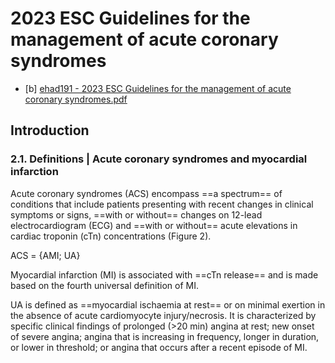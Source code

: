 # 2023 ESC Guidelines for the management of acute coronary syndromes
- [b] [ehad191 - 2023 ESC Guidelines for the management of acute coronary syndromes.pdf](<file:///G:\My Drive\Dau nguc\NMCT\ehad191 - 2023 ESC Guidelines for the management of acute coronary syndromes.pdf>)
## Introduction
### 2.1. Definitions | Acute coronary syndromes and myocardial infarction

Acute coronary syndromes (ACS) encompass ==a spectrum== of conditions that include patients presenting with recent changes in clinical symptoms or signs, ==with or without== changes on 12-lead electrocardiogram (ECG) and ==with or without== acute elevations in cardiac troponin (cTn) concentrations (Figure 2). 

ACS = {AMI; UA}

Myocardial infarction (MI) is associated with ==cTn release== and is made based on the fourth universal definition of MI.

UA is defined as ==myocardial ischaemia at rest== or on minimal exertion in the absence of acute cardiomyocyte injury/necrosis. It is characterized by specific clinical findings of prolonged (>20 min) angina at rest; new onset of severe angina; angina that is increasing in frequency, longer in duration, or lower in threshold; or angina that occurs after a recent episode of MI.

